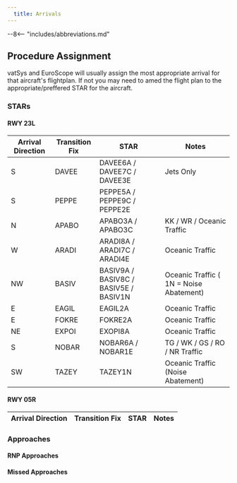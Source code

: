 ```yaml
---
  title: Arrivals
---
```


--8<-- "includes/abbreviations.md"

## Procedure Assignment

vatSys and EuroScope will usually assign the most appropriate arrival for that aircraft's flightplan. If not you may need to amed the flight plan to the appropriate/preffered STAR for the aircraft. 

### STARs

#### RWY 23L

| Arrival Direction | Transition Fix | STAR                                  | Notes                                       |
| ----------------- | -------------- | ------------------------------------- | ------------------------------------------- |
| S                 | DAVEE          | DAVEE6A / DAVEE7C / DAVEE3E           | Jets Only                                   |
| S                 | PEPPE          | PEPPE5A / PEPPE9C / PEPPE2E           |                                             |
| N                 | APABO          | APABO3A / APABO3C                     | KK / WR / Oceanic Traffic                   |
| W                 | ARADI          | ARADI8A / ARADI7C / ARADI4E           | Oceanic Traffic                             |
| NW                | BASIV          | BASIV9A / BASIV8C / BASIV5E / BASIV1N | Oceanic Traffic  ( 1N = Noise Abatement)    |      
| E                 | EAGIL          | EAGIL2A                               | Oceanic Traffic                             |
| E                 | FOKRE          | FOKRE2A                               | Oceanic Traffic                             |
| NE                | EXPOI          | EXOPI8A                               | Oceanic Traffic                             |
| S                 | NOBAR          | NOBAR6A / NOBAR1E                     | TG / WK / GS / RO / NR Traffic              |
| SW                | TAZEY          | TAZEY1N                               | Oceanic Traffic (Noise Abatement)           |

#### RWY 05R

| Arrival Direction | Transition Fix | STAR                  | Notes                                       |
| ----------------- | -------------- | --------------------- | ------------------------------------------- |


### Approaches

#### RNP Approaches

#### Missed Approaches

